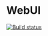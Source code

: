 # WebUI
[![Build status](https://ci.appveyor.com/api/projects/status/oja1tuqp8sp2ufw5?svg=true)](https://ci.appveyor.com/project/VladimirSKLV/webui)
